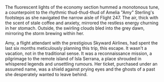 The fluorescent lights of the economy section hummed a monotonous tune, a counterpoint to the rhythmic thud-thud-thud of Amelia "Amy"  Sterling's footsteps as she navigated the narrow aisle of Flight 247.  The air, thick with the scent of stale coffee and anxiety, mirrored the restless energy churning in her stomach.  Outside, the swirling clouds bled into the grey dawn, mirroring the storm brewing within her.

Amy, a flight attendant with the prestigious Skyward Airlines, had spent the last six months meticulously planning this trip, this escape.  It wasn't a vacation, not in the traditional sense.  It was a reconnaissance mission, a pilgrimage to the remote island of Isla Serrana, a place shrouded in whispered legends and unsettling rumours.  Her ticket, purchased under an assumed name, was a shield against prying eyes and the ghosts of a past she desperately wanted to leave behind.
